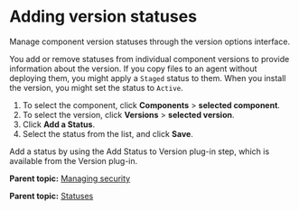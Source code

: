# Adding version statuses

Manage component version statuses through the version options interface.

You add or remove statuses from individual component versions to provide information about the version. If you copy files to an agent without deploying them, you might apply a `Staged` status to them. When you install the version, you might set the status to `Active`.

1.   To select the component, click **Components** \> **selected component**. 
2.   To select the version, click **Versions** \> **selected version**. 
3.  Click **Add a Status**.
4.  Select the status from the list, and click **Save**. 

Add a status by using the Add Status to Version plug-in step, which is available from the Version plug-in.

**Parent topic:** [Managing security](../../com.ibm.udeploy.admin.doc/topics/security_ch.md)

**Parent topic:** [Statuses](../../com.ibm.udeploy.doc/topics/comp_version_status.md)

